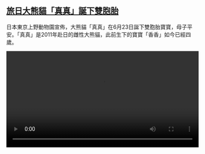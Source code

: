 <!--1624452425000-->
[旅日大熊貓「真真」誕下雙胞胎](https://www.dw.com/zh/%E6%97%85%E6%97%A5%E5%A4%A7%E7%86%8A%E8%B2%93%E3%80%8C%E7%9C%9F%E7%9C%9F%E3%80%8D%E8%AA%95%E4%B8%8B%E9%9B%99%E8%83%9E%E8%83%8E/a-58016244)
------

<p>日本東京上野動物園宣佈，大熊貓「真真」在6月23日誕下雙胞胎寶寶，母子平安。「真真」是2011年赴日的雌性大熊貓，此前生下的寶寶「香香」如今已經四歲。</small></p><video src="https://tvdownloaddw-a.akamaihd.net/dwtv_video/flv/vdt_zh/2021/bchi210623_001_83142panda_sd_sor.mp4" controls style="width:100%"></video>
